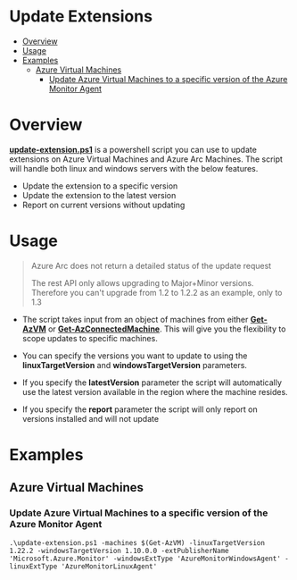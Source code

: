 
# Update Extensions

- [Overview](#overview)
- [Usage](#usage)
- [Examples](#examples)
  * [Azure Virtual Machines](#azure-virtual-machines)
    * [Update Azure Virtual Machines to a specific version of the Azure Monitor Agent](#update-azure-virtual-machines-to-a-specific-version-of-the-azure-monitor-agent)
   
# Overview

[**update-extension.ps1**](https://github.com/seanstark/sentinel-tools/blob/main/agent-management/update-extension.ps1) is a powershell script you can use to update extensions on Azure Virtual Machines and Azure Arc Machines. The script will handle both linux and windows servers with the below features.

- Update the extension to a specific version
- Update the extension to the latest version
- Report on current versions without updating

# Usage

 > Azure Arc does not return a detailed status of the update request
 > 
 > The rest API only allows upgrading to Major+Minor versions. Therefore you can't upgrade from 1.2 to 1.2.2 as an example, only to 1.3

- The script takes input from an object of machines from either [**Get-AzVM**](https://learn.microsoft.com/powershell/module/az.compute/get-azvm?view) or [**Get-AzConnectedMachine**](https://learn.microsoft.com/powershell/module/az.connectedmachine/get-azconnectedmachine). This will give you the flexibility to scope updates to specific machines. 

- You can specify the versions you want to update to using the **linuxTargetVersion** and **windowsTargetVersion** parameters.
  
- If you specify the **latestVersion** parameter the script will automatically use the latest version available in the region where the machine resides. 

- If you specify the **report** parameter the script will only report on versions installed and will not update

# Examples

## Azure Virtual Machines

### Update Azure Virtual Machines to a specific version of the Azure Monitor Agent
```
.\update-extension.ps1 -machines $(Get-AzVM) -linuxTargetVersion 1.22.2 -windowsTargetVersion 1.10.0.0 -extPublisherName 'Microsoft.Azure.Monitor' -windowsExtType 'AzureMonitorWindowsAgent' -linuxExtType 'AzureMonitorLinuxAgent'
```
